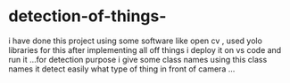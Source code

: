 # detection-of-things-
i have done this project using some software like open cv , used yolo libraries for this after implementing all off things i deploy it on vs code and run it ...for detection purpose i give some class names using this class names it detect easily what type of thing in front of camera ... 
